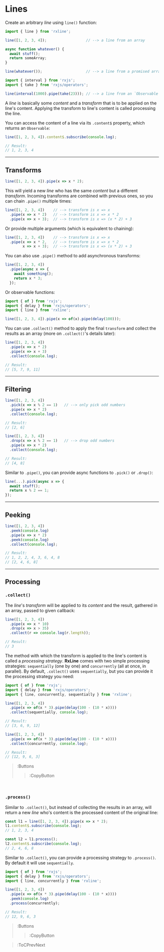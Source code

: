 # Lines

Create an arbitrary _line_ using `line()` function:

```ts
import { line } from 'rxline';

line([1, 2, 3, 4]);                  // --> a line from an array
```

```ts
async function whatever() { 
  await stuff(); 
  return someArray;
}

line(whatever());                    // --> a line from a promised array
```

```ts
import { interval } from 'rxjs';
import { take } from 'rxjs/operators';

line(interval(1000).pipe(take(23))); // --> a line from an `Observable`
```

A _line_ is basically some _content_ and a _transform_ that is to be applied on 
the line's content. Applying the transform to line's content is called processing the line.

You can access the content of a line via its `.content$` property, which returns an `Observable`:

```ts
line([1, 2, 3, 4]).content$.subscribe(console.log);

// Result:
// 1, 2, 3, 4
```

---

## Transforms

```ts
line([1, 2, 3, 4]).pipe(x => x * 2);
```

This will yield a new _line_ who has the same _content_ but a different _transform_. 
Incoming transforms are combined with previous ones, so you can chain `.pipe()` multiple times:

```ts
line([1, 2, 3, 4])    // --> transform is x => x
  .pipe(x => x * 2)   // --> transform is x => x * 2
  .pipe(x => x + 3);  // --> transform is x => (x * 2) + 3
```

Or provide multiple arguments (which is equivalent to chaining):

```ts
line([1, 2, 3, 4])    // --> transform is x => x
  .pipe(x => x * 2,   // --> transform is x => x * 2
        x => x + 3);  // --> transform is x => (x * 2) + 3
```

You can also use `.pipe()` method to add asynchronous transforms:

```ts
line([1, 2, 3, 4])
  .pipe(async x => {
    await something();
    return x * 3;
  });
```

Or observable functions:

```ts
import { of } from 'rxjs';
import { delay } from 'rxjs/operators';
import { line } from 'rxline';

line([1, 2, 3, 4]).pipe(x => of(x).pipe(delay(100)));
```

You can use `.collect()` method to apply the final `transform` and collect the results as an array 
(more on `.collect()`'s details later):

```ts
line([1, 2, 3, 4])
  .pipe(x => x * 2)
  .pipe(x => x + 3)
  .collect(console.log);

// Result:
// [5, 7, 9, 11]
```

---

## Filtering

```ts
line([1, 2, 3, 4])
  .pick(x => x % 2 == 1)   // --> only pick odd numbers
  .pipe(x => x * 2)
  .collect(console.log);

// Result:
// [2, 6]
```

```ts
line([1, 2, 3, 4])
  .drop(x => x % 2 == 1)   // --> drop odd numbers
  .pipe(x => x * 2)
  .collect(console.log);

// Result:
// [4, 8]
```

Similar to `.pipe()`, you can provide async functions to `.pick()` or `.drop()`:

```ts
line(...).pick(async x => {
  await stuff();
  return x % 2 == 1;
});
```

---

## Peeking

```ts
line([1, 2, 3, 4])
  .peek(console.log)
  .pipe(x => x * 2)
  .peek(console.log)
  .collect(console.log);

// Result:
// 1, 2, 2, 4, 3, 6, 4, 8
// [2, 4, 6, 8]
```

---

## Processing

### `.collect()`

The _line_'s _transform_ will be applied to its _content_ and the result, gathered in an array, 
passed to given callback:

```ts
line([1, 2, 3, 4])
  .pipe(x => x * 10)
  .drop(x => x > 35)
  .collect(r => console.log(r.length));

// Result:
// 3
```

The method with which the transform is applied to the line's content is called a _processing strategy_. 
**RxLine** comes with two simple processing strategies: `sequentially` (one by one) and `concurrently` 
(all at once, in parallel). By default, `.collect()` uses `sequentially`, but you can provide it the processing strategy you need:

```ts | --wmbar
import { of } from 'rxjs';
import { delay } from 'rxjs/operators';
import { line, concurrently, sequentially } from 'rxline';

line([1, 2, 3, 4])
  .pipe(x => of(x * 3).pipe(delay(100 - (10 * x))))
  .collect(sequentially, console.log);

// Result:
// [3, 6, 9, 12]

line([1, 2, 3, 4])
  .pipe(x => of(x * 3).pipe(delay(100 - (10 * x))))
  .collect(concurrently, console.log);

// Result:
// [12, 9, 6, 3]
```

> :Buttons
> > :CopyButton

<br>

### `.process()`

Similar to `.collect()`, but instead of collecting the results in an array, 
will return a new _line_ who's content is the processed content of the original line:

```ts
const l1 = line([1, 2, 3, 4]).pipe(x => x * 2);
l1.content$.subscribe(console.log);
// 1, 2, 3, 4

const l2 = l1.process();
l2.content$.subscribe(console.log);
// 2, 4, 6, 8
```

Similar to `.collect()`, you can provide a processing strategy to `.process()`. 
By default it will use `sequentially`.

```ts | --wmbar
import { of } from 'rxjs';
import { delay } from 'rxjs/operators';
import { line, concurrently } from 'rxline';

line([1, 2, 3, 4])
  .pipe(x => of(x * 3).pipe(delay(100 - (10 * x))))
  .peek(console.log)
  .process(concurrently);

// Result:
// 12, 9, 6, 3
```

> :Buttons
> > :CopyButton

> :ToCPrevNext